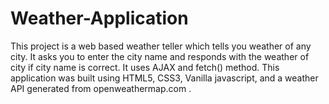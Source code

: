 # Weather-Application
This project is a web based weather teller which tells you weather of any city. 
It asks you to enter the city name and responds with the weather of city if city name is correct. 
It uses AJAX and fetch() method. 
This application was built using HTML5, CSS3, Vanilla javascript, and a weather API generated from openweathermap.com .
